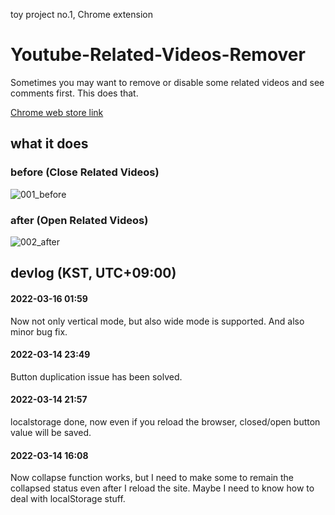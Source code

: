 toy project no.1, Chrome extension

# Youtube-Related-Videos-Remover
Sometimes you may want to remove or disable some related videos and see comments first. This does that.

[Chrome web store link](https://chrome.google.com/webstore/detail/vertical-youtube-related/pnllijckhhmdphamnkihmigimjegedle)

## what it does
### before (Close Related Videos)
![001_before](https://user-images.githubusercontent.com/96367152/158127630-8a9fd25e-889d-48c2-9b92-8e8d97221094.png)
### after (Open Related Videos)
![002_after](https://user-images.githubusercontent.com/96367152/158127637-719286e7-d0b9-48bd-9a96-133e34567ad4.png)

## devlog (KST, UTC+09:00)

#### 2022-03-16 01:59
Now not only vertical mode, but also wide mode is supported.
And also minor bug fix.
#### 2022-03-14 23:49
Button duplication issue has been solved.
#### 2022-03-14 21:57
localstorage done, now even if you reload the browser, closed/open button value will be saved.
#### 2022-03-14 16:08
Now collapse function works, but I need to make some to remain the collapsed status even after I reload the site.
Maybe I need to know how to deal with localStorage stuff.
